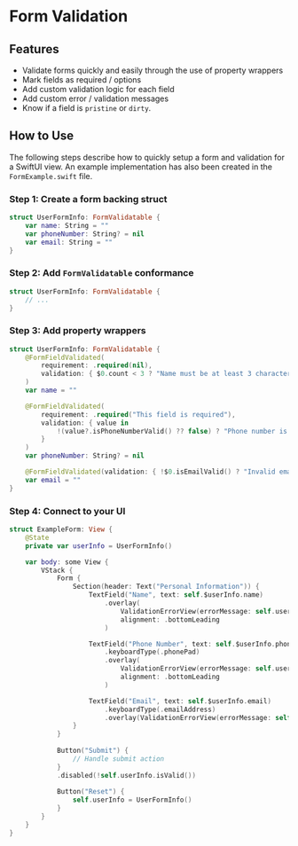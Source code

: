 # Form Validation

## Features
* Validate forms quickly and easily through the use of property wrappers
* Mark fields as required / options
* Add custom validation logic for each field
* Add custom error / validation messages
* Know if a field is `pristine` or `dirty`.

## How to Use
The following steps describe how to quickly setup a form and validation for a SwiftUI view.
An example implementation has also been created in the `FormExample.swift` file. 

### Step 1: Create a form backing struct

```swift
struct UserFormInfo: FormValidatable {
    var name: String = ""
    var phoneNumber: String? = nil
    var email: String = ""
}
```

### Step 2: Add `FormValidatable` conformance

```swift
struct UserFormInfo: FormValidatable {
    // ...
}
```

### Step 3: Add property wrappers

```swift
struct UserFormInfo: FormValidatable {
    @FormFieldValidated(
        requirement: .required(nil),
        validation: { $0.count < 3 ? "Name must be at least 3 characters" : nil }
    )
    var name = ""

    @FormFieldValidated(
        requirement: .required("This field is required"),
        validation: { value in
            !(value?.isPhoneNumberValid() ?? false) ? "Phone number is not valid." : nil
        }
    )
    var phoneNumber: String? = nil

    @FormFieldValidated(validation: { !$0.isEmailValid() ? "Invalid email address" : nil })
    var email = ""
}
```

### Step 4: Connect to your UI

```swift
struct ExampleForm: View {
    @State
    private var userInfo = UserFormInfo()

    var body: some View {
        VStack {
            Form {
                Section(header: Text("Personal Information")) {
                    TextField("Name", text: self.$userInfo.name)
                        .overlay(
                            ValidationErrorView(errorMessage: self.userInfo.$name.errorMessage),
                            alignment: .bottomLeading
                        )

                    TextField("Phone Number", text: self.$userInfo.phoneNumber ?? "")
                        .keyboardType(.phonePad)
                        .overlay(
                            ValidationErrorView(errorMessage: self.userInfo.$phoneNumber.errorMessage),
                            alignment: .bottomLeading
                        )

                    TextField("Email", text: self.$userInfo.email)
                        .keyboardType(.emailAddress)
                        .overlay(ValidationErrorView(errorMessage: self.userInfo.$email.errorMessage))
                }
            }
            
            Button("Submit") {
                // Handle submit action
            }
            .disabled(!self.userInfo.isValid())
            
            Button("Reset") {
                self.userInfo = UserFormInfo()
            }
        }
    }
}
